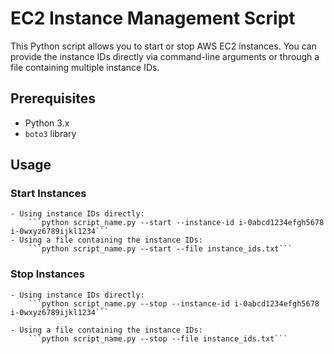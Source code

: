 # EC2 Instance Management Script

This Python script allows you to start or stop AWS EC2 instances. You can provide the instance IDs directly via command-line arguments or through a file containing multiple instance IDs.

## Prerequisites

- Python 3.x
- `boto3` library

## Usage
### Start Instances
    - Using instance IDs directly:
        ```python script_name.py --start --instance-id i-0abcd1234efgh5678 i-0wxyz6789ijkl1234```
    - Using a file containing the instance IDs:
        ```python script_name.py --start --file instance_ids.txt```

### Stop Instances

    - Using instance IDs directly:
        ```python script_name.py --stop --instance-id i-0abcd1234efgh5678 i-0wxyz6789ijkl1234```

    - Using a file containing the instance IDs:
        ```python script_name.py --stop --file instance_ids.txt```




